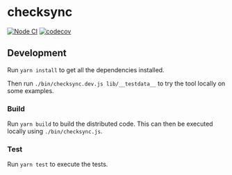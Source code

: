 # checksync

[![Node CI](https://github.com/somewhatabstract/checksync/workflows/Node%20CI/badge.svg)](https://github.com/somewhatabstract/checksync/actions) [![codecov](https://codecov.io/gh/somewhatabstract/checksync/branch/master/graph/badge.svg)](https://codecov.io/gh/somewhatabstract/checksync)

## Development

Run `yarn install` to get all the dependencies installed.

Then run `./bin/checksync.dev.js lib/__testdata__` to try the tool locally on some examples.

### Build

Run `yarn build` to build the distributed code. This can then be executed locally using `./bin/checksync.js`.

### Test

Run `yarn test` to execute the tests.
